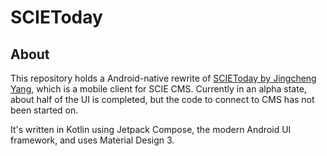 # SCIEToday

## About

This repository holds a Android-native rewrite of [SCIEToday by Jingcheng Yang](https://github.com/SCIEDEV/SCIEToday), which is a mobile client for SCIE CMS. Currently in an alpha state, about half of the UI is completed, but the code to connect to CMS has not been started on.

It's written in Kotlin using Jetpack Compose, the modern Android UI framework, and uses Material Design 3. 
